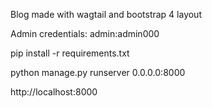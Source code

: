 Blog made with wagtail and bootstrap 4 layout

Admin credentials: admin:admin000

pip install -r requirements.txt

python manage.py runserver 0.0.0.0:8000

http://localhost:8000
